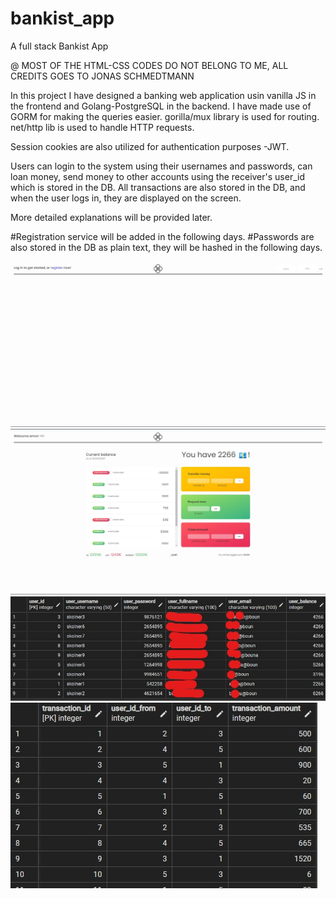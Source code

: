 # bankist_app
A full stack Bankist App

@ MOST OF THE HTML-CSS CODES DO NOT BELONG TO ME, ALL CREDITS GOES TO JONAS SCHMEDTMANN

In this project I have designed a banking web application usin vanilla JS in the frontend and Golang-PostgreSQL in the backend.
I have made use of GORM for making the queries easier.
gorilla/mux library is used for routing.
net/http lib is used to handle HTTP requests.

Session cookies are also utilized for authentication purposes -JWT.

Users can login to the system using their usernames and passwords, can loan money, send money to other accounts using the receiver's user_id which is stored in the DB.
All transactions are also stored in the DB, and when the user logs in, they are displayed on the screen.

More detailed explanations will be provided later.

#Registration service will be added in the following days.
#Passwords are also stored in the DB as plain text, they will be hashed in the following days.

![My Image](landing.jpg)
![My Image](home.jpg)
![My Image](users.jpg)
![My Image](transactions.jpg)

